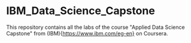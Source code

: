 # IBM_Data_Science_Capstone
This repository contains all the labs of the course "Applied Data Science Capstone" from (IBM){https://www.ibm.com/eg-en} on Coursera.
